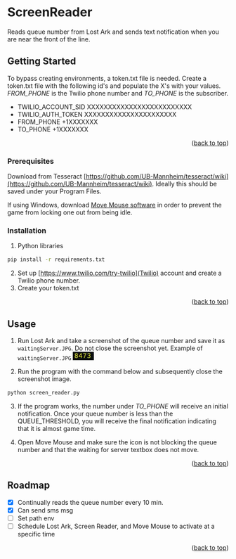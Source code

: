 # ScreenReader
 Reads queue number from Lost Ark and sends text notification when you are near the front of the line.
 
<!-- GETTING STARTED -->
## Getting Started
To bypass creating environments, a token.txt file is needed.
Create a token.txt file with the following id's and populate the X's with your values. _FROM_PHONE_ is the Twilio phone number and _TO_PHONE_ is the subscriber.

* TWILIO_ACCOUNT_SID XXXXXXXXXXXXXXXXXXXXXXXXX 
* TWILIO_AUTH_TOKEN XXXXXXXXXXXXXXXXXXXXXX
* FROM_PHONE +1XXXXXXX
* TO_PHONE +1XXXXXXX


<p align="right">(<a href="#top">back to top</a>)</p>


### Prerequisites

Download from Tesseract [https://github.com/UB-Mannheim/tesseract/wiki](https://github.com/UB-Mannheim/tesseract/wiki). Ideally this should be saved under your Program Files.

If using Windows, download [Move Mouse software](https://apps.microsoft.com/store/detail/move-mouse/9NQ4QL59XLBF?hl=en-us&gl=US) in order to prevent the game from locking one out from being idle.


### Installation

1. Python libraries
  ```sh
  pip install -r requirements.txt
  ```
2. Set up [https://www.twilio.com/try-twilio](Twilio) account and create a Twilio phone number.
3. Create your token.txt
   

<p align="right">(<a href="#top">back to top</a>)</p>



<!-- USAGE EXAMPLES -->
## Usage

1. Run Lost Ark and take a screenshot of the queue number and save it as `waitingServer.JPG`. Do not close the screenshot yet. Example of `waitingServer.JPG` 
![Example of `waitingServer.JPG`](waitingServer.JPG)

2. Run the program with the command below and subsequently close the screenshot image.
  ```s
  python screen_reader.py
  ```

3. If the program works, the number under _TO_PHONE_ will receive an initial notification. Once your queue number is less than the QUEUE_THRESHOLD, you will receive the final notification indicating that it is almost game time.  

4. Open Move Mouse and make sure the icon is not blocking the queue number and that the waiting for server textbox does not move. 

<p align="right">(<a href="#top">back to top</a>)</p>


<!-- ROADMAP -->
## Roadmap

- [x] Continually reads the queue number every 10 min.
- [x] Can send sms msg
- [ ] Set path env
- [ ] Schedule Lost Ark, Screen Reader, and Move Mouse to activate at a specific time

<p align="right">(<a href="#top">back to top</a>)</p>

